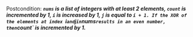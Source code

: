 Postcondition: ***`nums` is a list of integers with at least 2 elements, `count` is incremented by 1, `i` is increased by 1, `j` is equal to `i + 1. If the XOR of the elements at index `i` and `j` in `nums` results in an even number, then `count` is incremented by 1.***